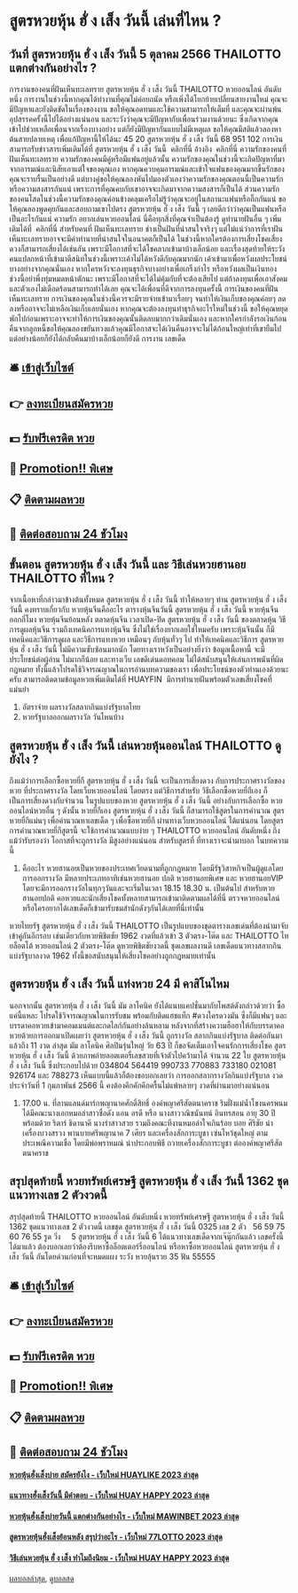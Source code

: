 # สูตรหวยหุ้น ฮั่ ง เส็ง วันนี้ เล่นที่ไหน ?
## วันที่ สูตรหวยหุ้น ฮั่ ง เส็ง วันนี้ 5 ตุลาคม 2566 THAILOTTO แตกต่างกันอย่างไร ?
การงานของคนที่ฝันเห็นทะเลทราย สูตรหวยหุ้น ฮั่ ง เส็ง วันนี้ THAILOTTO หวยออนไลน์ อันดับหนึ่ง การงานในช่วงนี้หากคุณได้ทำงานที่คุณไม่ค่อยถนัด หรือเพิ่งได้โยกย้ายเปลี่ยนสายงานใหม่ คุณจะมีปัญหาและยังติดขัดในเรื่องของงาน ขอให้คุณอดทนและใช้ความสามารถให้เต็มที่ และคุณจะผ่านพ้นอุปสรรคครั้งนี้ไปได้อย่างแน่นอน และระวังว่าคุณจะมีปัญหากับเพื่อนร่วมงานด้วยนะ ซึ่งเกิดจากคุณเข้าไปช่วยเหลือเพื่อนจากเรื่องบางอย่าง แต่ก็ยังมีปัญหากันแบบไม่มีเหตุผล ขอให้คุณมีสติแล้วลองหาต้นสายปลายเหตุ เพื่อแก้ปัญหานี้ให้ได้นะ
45 20 สูตรหวยหุ้น ฮั่ ง เส็ง วันนี้ 68 951 102
การเงิน
สามารถรับข่าวสารเพิ่มเติมได้ที่ สูตรหวยหุ้น ฮั่ ง เส็ง วันนี้  คลิกที่นี่
อ้างอิง  คลิกที่นี่
ความรักของคนที่ฝันเห็นทะเลทราย ความรักของคนมีคู่หรือมีแฟนอยู่แล้วนั้น ความรักของคุณในช่วงนี้จะเกิดปัญหาที่มาจากอารมณ์และนิสัยเอาแต่ใจของคุณเอง หากคุณควบคุมอารมณ์และเข้าใจแฟนของคุณมากขึ้นรักของคุณจะราบรื่นเป็นอย่างดี แต่บางคู่ขอให้คุณลองหันไปมองตัวเองว่าความรักของคุณตอนนี้เป็นความรักหรือความสงสารกันแน่ เพราะการที่คุณคบกับเขาอาจจะเกิดมาจากความสงสารก็เป็นได้ ส่วนความรักของคนโสดในช่วงนี้ความรักของคุณค่อนข้างคลุมเครือไม่รู้ว่าคุณจะอยู่ในสถานะแฟนหรือกิ๊กกันแน่ ขอให้คุณลองพูดคุยกันและสอบถามเขาไปตรง สูตรหวยหุ้น ฮั่ ง เส็ง วันนี้ ๆ เลยดีกว่าว่าคุณเป็นแฟนหรือเป็นอะไรกันแน่
ความรัก
อยากเล่นหวยออนไลน์ นี่คือทุกสิ่งที่คุณจำเป็นต้องรู้
ดูทำนายฝันอื่น ๆ เพิ่มเติมได้ที่  คลิกที่นี่
สำหรับคนที่ ฝันเห็นทะเลทราย ช่างเป็นฝันที่น่าสนใจจริงๆ แต่ไม่แน่ว่าการที่เราฝันเห็นทะเลทรายอาจจะมีคำทำนายที่น่าสนใจในอนาคตก็เป็นได้ ในช่วงนี้หากใครต้องการเสี่ยงโชคเสี่ยงดวงก็สามารถเสี่ยงได้เช่นกัน เพราะมีโอกาสที่จะได้โชคลาภเข้ามาบ้างเล็กน้อย และเรื่องสุดท้ายให้ระวังคนแปลกหน้าที่เข้ามาตีสนิทในช่วงนี้เพราะเค้าไม่ได้หวังดีกับคุณมากนัก เค้าเข้ามาเพื่อหวังผลประโยชน์บางอย่างจากคุณนั่นเอง หากใครหวังจะลงทุนธุรกิจบางอย่างเพื่อเกร็งกำไร หรือหวังผลเป็นเงินทอง ช่วงนี้อย่าพึ่งทุ่มหมดหน้าตักนะ เพราะมีโอกาสที่จะได้ไม่คุ้มกับที่จะต้องเสียไป แต่ถ้าลงทุนเพื่อเอาสังคมและตัวเองไม่เดือดร้อนสามารถทำได้เลย คุณจะได้เพื่อนที่ดีจากการลงทุนครั้งนี้
การเงินของคนที่ฝันเห็นทะเลทราย การเงินของคุณในช่วงนี้ควรจะมีรายจ่ายเข้ามาเรื่อยๆ จนทำให้เงินเก็บของคุณค่อยๆ ลดลงหรืออาจจะไม่เหลือเงินเก็บเลยนั่นเอง หากคุณจะต้องลงทุนทำธุรกิจอะไรใหม่ในช่วงนี้ ขอให้คุณหยุดพักไปก่อนเพราะอาจจะทำให้การเงินของคุณนั้นติดลบมากกว่าเดิมนั่นเอง และหากใครกำลังรอเงินก้อนคืนจากลูกหนี้ขอให้คุณลองขยันทวงแล้วคุณมีโอกาสจะได้เงินคืนอาจจะไม่ได้ก้อนใหญ่เท่าที่เขายืมไป แต่อย่างน้อยก็ยังได้กลับคืนมาบ้างเล็กน้อยก็ยังดี
การงาน
เลขเด็ด

## 🛎 [เข้าสู่เว็บไซต์](https://bit.ly/3BG5bNw)
## 👉 [ลงทะเบียนสมัครหวย](https://bit.ly/3BG5bNw)
## 💵 [รับฟรีเครดิต หวย](https://bit.ly/3C3mvgS)
## 👑 [Promotion!! พิเศษ](https://bit.ly/3C3mvgS)
## 📋 [ติดตามผลหวย](https://bit.ly/3C3mvgS)
## 📱 [ติดต่อสอบถาม 24 ชัวโมง](https://bit.ly/3C3mvgS)

## ขั้นตอน สูตรหวยหุ้น ฮั่ ง เส็ง วันนี้ และ วิธีเล่นหวยฮานอย THAILOTTO ที่ไหน ?
จากเนื้อหาที่กล่าวมาข้างต้นทั้งหมด สูตรหวยหุ้น ฮั่ ง เส็ง วันนี้ ทำให้หลายๆ ท่าน สูตรหวยหุ้น ฮั่ ง เส็ง วันนี้ คงทราบเกี่ยวกับ หวยหุ้นจีนคืออะไร ตารางหุ้นจีนวันนี้ สูตรหวยหุ้น ฮั่ ง เส็ง วันนี้ หวยหุ้นจีนออกกี่โมง หวยหุ้นจีนย้อนหลัง ตลาดหุ้นจีน เวลาเปิด-ปิด สูตรหวยหุ้น ฮั่ ง เส็ง วันนี้ ของตลาดหุ้น วิธีการดูผลหุ้นจีน รวมถึงเทคนิคการแทงหุ้นจีน ซึ่งไม่ใช่เรื่องยากเลยใช่ไหมครับ เพราะหุ้นจีนนั้น ก็มีเทคนิคและวิธีการดูผล และวิธีการแทงหวย เหมือนๆ กับหุ้นทั่วๆ ไป ทำให้เทคนิคและวิธีการ สูตรหวยหุ้น ฮั่ ง เส็ง วันนี้ ไม่มีความซับซ้อนมากนัก โดยทางเราหวังเป็นอย่างยิ่งว่า ข้อมูลเนื้อหานี้ จะมีประโยชน์ต่อผู้อ่าน ไม่มากก็น้อย และทางเว็บ เลขดีเด่นดอทคอม ไม่ได้สนับสนุนให้เล่นการพนันที่ผิดกฎหมาย ทั้งนี้แล้วโปรดใช้วิจารณญาณในการอ่านบทความของเรา เพื่อประโยชน์ของตัวท่านเองด้วยนะครับ สามารถติดตามข้อมูลหวยเพิ่มเติมได้ที่ HUAYFIN  มีการทำนายฝันพร้อมตัวเลขเสี่ยงโชคที่แม่นยำ
1. อัตราจ่าย ผลรางวัลสลากกินแบ่งรัฐบาลไทย
2. หวยรัฐบาลออกผลรางวัล วันไหนบ้าง

## สูตรหวยหุ้น ฮั่ ง เส็ง วันนี้ เล่นหวยหุ้นออนไลน์ THAILOTTO ดูยังไง ?
ถึงแม้ว่าการเลือกซื้อหวยยี่กี สูตรหวยหุ้น ฮั่ ง เส็ง วันนี้ จะเป็นการเสี่ยงดวง กับการประกาศรางวัลของหวย ที่ประกาศรางวัล โดยเว็บหวยออนไลน์ โดยตรง แต่วิธีการสำหรับ วิธีเลือกซื้อหวยยี่กีเอง ก็เป็นการเสี่ยงดวงกับจำนวน ในรูปแบบของหวย สูตรหวยหุ้น ฮั่ ง เส็ง วันนี้ อย่างกับการเลือกซื้อ หวยออนไลน์หวยอื่น ๆ
ดังนั้น หวยยี่กีเอง สูตรหวยหุ้น ฮั่ ง เส็ง วันนี้ ก็สามารถใช้สูตรในการคำนวณ สูตรหวยยี่กีแม่นๆ เพื่อคำนวณหาเลขเด็ด ๆ เพื่อซื้อหวยยี่กี ผ่านทางเว็บหวยออนไลน์ ได้แน่นอน โดยสูตรการคำนวณหวยยี่กีสูตรนี้ จะใช้การคำนวณแบบง่าย ๆ THAILOTTO หวยออนไลน์ อันดับหนึ่ง ถึงแม้ว่ารับรองว่า โอกาสที่จะถูกรางวัล มีสูงอย่างแน่นอน สำหรับสูตรที่ ที่ทางเราจะนำมาบอก ในบทความนี้
1. คืออะไร หวยฮานอยเป็นหวยของประเทศเวียดนามที่ถูกกฎหมาย โดยมีรัฐวิสาหกิจเป็นผู้ดูแลโดยการออกรางวัล มีหลายประเภทอาทิเช่นหวยฮานอย ปกติ หวยฮานอยพิเศษ และ หวยฮานอยVIP โดยจะมีการออกรางวัลในทุกๆวันและจะเริ่มในเวลา 18.15 18.30 น. เป็นต้นไป สำหรับหวยฮานอยปกติ คอหวยและนักเสี่ยงโชคทั้งหลายสามารถเข้ามาติดตามผลได้ที่นี่ ตรวจหวยออนไลน์ หรือใครอยากได้เลขเด็ดก็เข้ามารับชมสำนักดังๆกันได้เลยที่นี่เท่านั้น

หวยไทยรัฐ สูตรหวยหุ้น ฮั่ ง เส็ง วันนี้ THAILOTTO เป็นรูปแบบของชุดตารางเลขเด่นที่ต้องนำมาจับเข้าคู่กันอีกรอบ เช่นเดียวกับหวยพิชิตชัย 1962 งวดที่แล้วเข้า 3 ตัวตรง-โต๊ด และ THAILOTTO ไทยล็อตโต้ หวยออนไลน์ 2 ตัวตรง-โต๊ด ดูหวยพิชิตชัยงวดนี้ ชุดเลขผลงานดี เลขเด็ดแนวทางสลากกินแบ่งรัฐบาลงวด 1962 ทั้งนี้ขอสนับสนุนให้เสี่ยงโชคอย่างถูกกฎหมายเท่านั้น

## สูตรหวยหุ้น ฮั่ ง เส็ง วันนี้ แท่งหวย 24 มี คาสิโนไหม
นอกจากนั้น สูตรหวยหุ้น ฮั่ ง เส็ง วันนี้ มัม ลาโคนิค ยังได้แนบแคปชั่นมากับโพสต์ดังกล่าวด้วยว่า ซื้อแค่นี้แหละ โปรดใช้วิจารณญาณในการรับชม พร้อมกับติดแฮชแท็ก #ดวงใครดวงมัน ซึ่งก็มีแฟนๆ และบรรดาคอหวยเข้ามาคอมเมนต์และกดไลก์กันอย่างล้นหลาม
หลังจากที่สร้างความฮือฮาให้กับบรรดาคอหวยด้วยการออกมาเปิดเผยว่า สูตรหวยหุ้น ฮั่ ง เส็ง วันนี้ ถูกรางวัล สลากกินแบ่งรัฐบาล ติดต่อกันมาแล้วถึง 11 งวด ล่าสุด มัม ลาโคนิค ศิลปินรุ่นใหญ่ วัย 63 ปี ก็ขอจัดเต็มเอาใจคนรักการเสี่ยงโชค สูตรหวยหุ้น ฮั่ ง เส็ง วันนี้ ด้วยภาพถ่ายลอตเตอรี่เลขสวยที่เจ้าตัวไปคว้ามาได้ จำนวน 22 ใบ สูตรหวยหุ้น ฮั่ ง เส็ง วันนี้ ซึ่งประกอบไปด้วย 034804 564419 990733 770883 733180 021081 926174 และ 788273
เห็นแบบนี้แล้วก็ต้องขอบอกเลยว่า การออกสลากรางวัลกินแบ่งรัฐบาล งวดประจำวันที่ 1 กุมภาพันธ์ 2566 นี้ คงต้องคึกคักคึกครื้นไม่แพ้หลายๆ งวดที่ผ่านมาอย่างแน่นอน
1. 17.00 น. ที่ลานแลนด์มาร์กพญานาคศักดิ์สิทธิ์ องค์พญาศรีสัตตนาคราช ริมฝั่งแม่น้ำโขงนครพนม ได้มีคณะนางเอกหมอลำสาวชื่อดัง แอน อรดี หรือ นางสาววณิชนันทน์ อินทรสอน อายุ 30 ปี พร้อมด้วย ริตาร์ ธิดานาคี นางรำสาวสวย รวมถึงคณะทีงานหมอลำใจเกินร้อย บอย ศิริชัย นำเครื่องบวงสรวง พานบายศรีพญานาค 7 เศียร และเครื่องสักการะบูชา เซ่นไหว้ชุดใหญ่ ตามประเพณีความเชื่อ โดยมีพ่อพราหมณ์ นำประกอบพิธี ถวายเครื่องสักการะบูชา ต่อองค์พญาศรีสัตตนาคราช

## สรุปสุดท้ายนี้ หวยทรัพย์เศรษฐี สูตรหวยหุ้น ฮั่ ง เส็ง วันนี้ 1362 ชุดแนวทางเลข 2 ตัวงวดนี้
สรุปสุดท้ายนี้ THAILOTTO หวยออนไลน์ อันดับหนึ่ง หวยทรัพย์เศรษฐี สูตรหวยหุ้น ฮั่ ง เส็ง วันนี้ 1362 ชุดแนวทางเลข 2 ตัวงวดนี้ เลขชุด สูตรหวยหุ้น ฮั่ ง เส็ง วันนี้ 0325
เลข 2 ตัว   56 59 75 60 76 55
รูด วิ่ง     5 สูตรหวยหุ้น ฮั่ ง เส็ง วันนี้ 6
ได้แนวทางเลขเด็ดจากเจ๊นุ๊กกันแล้ว เลขครั้งนี้ได้มาแล้ว ต้องบอกเลยว่าต้องรีบหาซื้อล็อตเตอร์รี่ออนไลน์ หรือหาซื้อหวยออนไลน์ สูตรหวยหุ้น ฮั่ ง เส็ง วันนี้ กันโดยด่วนก่อนที่จะหมดแผง
ระวัง หวยลุ้นรวย 35
ฟัน 55555

## 🛎 [เข้าสู่เว็บไซต์](https://bit.ly/3BG5bNw)
## 👉 [ลงทะเบียนสมัครหวย](https://bit.ly/3BG5bNw)
## 💵 [รับฟรีเครดิต หวย](https://bit.ly/3C3mvgS)
## 👑 [Promotion!! พิเศษ](https://bit.ly/3C3mvgS)
## 📋 [ติดตามผลหวย](https://bit.ly/3C3mvgS)
## 📱 [ติดต่อสอบถาม 24 ชัวโมง](https://bit.ly/3C3mvgS)

#### [หวยหุ้นฮั่งเส็งบ่าย สมัครยังไง - เว็บใหม่ HUAYLIKE 2023 ล่าสุด](https://atom.io/themes/หวยหุ้นฮั่งเส็งบ่าย%20สมัครยังไง%20-%20เว็บใหม่%20huaylike%202023%20ล่าสุด)
#### [แนวทางฮั่งเส็งวันนี้ มีคำตอบ - เว็บใหม่ HUAY HAPPY 2023 ล่าสุด](https://atom.io/themes/แนวทางฮั่งเส็งวันนี้%20มีคำตอบ%20-%20เว็บใหม่%20huay%20happy%202023%20ล่าสุด)
#### [หวยหุ้นฮั่งเส็งบ่ายวันนี้ แตกต่างกันอย่างไร - เว็บใหม่ MAWINBET 2023 ล่าสุด](https://atom.io/themes/หวยหุ้นฮั่งเส็งบ่ายวันนี้%20แตกต่างกันอย่างไร%20-%20เว็บใหม่%20mawinbet%202023%20ล่าสุด)
#### [สูตรหวยหุ้นฮั่งเส็งย้อนหลัง สรุปว่าอะไร - เว็บใหม่ 77LOTTO 2023 ล่าสุด](https://atom.io/themes/สูตรหวยหุ้นฮั่งเส็งย้อนหลัง%20สรุปว่าอะไร%20-%20เว็บใหม่%2077lotto%202023%20ล่าสุด)
#### [วิธีเล่นหวยหุ้น ฮั่ ง เส็ง ทำไมถึงนิยม - เว็บใหม่ HUAY HAPPY 2023 ล่าสุด](https://atom.io/themes/วิธีเล่นหวยหุ้น%20ฮั่%20ง%20เส็ง%20ทำไมถึงนิยม%20-%20เว็บใหม่%20huay%20happy%202023%20ล่าสุด)

[ผลบอลล่าสุด](https://siamsport.tv "ผลบอลล่าสุด"), [ดูบอลสด](https://siamsport.tv/ดูบอลสด "ดูบอลสด")